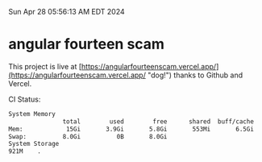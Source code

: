 Sun Apr 28 05:56:13 AM EDT 2024

# angular fourteen scam


This project is live at [https://angularfourteenscam.vercel.app/](https://angularfourteenscam.vercel.app/ "dog!") thanks to Github and Vercel.

CI Status: 

```bash
System Memory
               total        used        free      shared  buff/cache   available
Mem:            15Gi       3.9Gi       5.8Gi       553Mi       6.5Gi        11Gi
Swap:          8.0Gi          0B       8.0Gi
System Storage
921M	.
```
```bash
